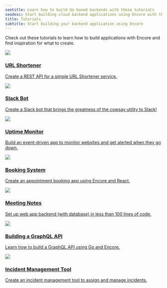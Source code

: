 ```yaml
---
seotitle: Learn how to build Go based backends with these tutorials
seodesc: Start building cloud backend applications using Encore with these tutorials. Create REST APIs, Slack bots, and more in just a few minutes.
title: Tutorials
subtitle: Start building your backend application using Encore
---
```


Check out these tutorials to learn how to build applications with Encore and find inspiration for what to create.

<div className="mt-6 grid grid-cols-2 gap-6 mobile:grid-cols-1 not-prose">
    <a className="block group relative no-brandient" href="/docs/tutorials/rest-api">
        <div className="absolute inset-0 bg-black dark:bg-white -z-10" />
        <div className="min-h-full border border-black dark:border-white bg-white dark:bg-black transition-transform duration-100 ease-in-out group-active:-translate-x-2 group-active:-translate-y-2 group-hover:-translate-x-2 group-hover:-translate-y-2 relative">
            <div className="flex-none">
                <img className="width-100% noshadow" src="/assets/tutorials/rest-api/cover.png" />
            </div>
            <div className="p-8 mobile:p-4">
                <h3 className="body-small">URL Shortener</h3>
                <p className="mt-2">Create a REST API for a simple URL Shortener service.</p>
            </div>
        </div>
    </a>
    <a className="block group relative no-brandient" href="/docs/tutorials/slack-bot">
        <div className="absolute inset-0 bg-black dark:bg-white -z-10" />
        <div className="min-h-full border border-black dark:border-white bg-white dark:bg-black transition-transform duration-100 ease-in-out group-active:-translate-x-2 group-active:-translate-y-2 group-hover:-translate-x-2 group-hover:-translate-y-2 relative">
            <div className="flex-none">
                <img className="width-100% noshadow" src="/assets/tutorials/slack-bot/cover.png" />
            </div>
            <div className="p-8 mobile:p-4">
                <h3 className="body-small">Slack Bot</h3>
                <p className="mt-2">Create a Slack bot that brings the greatness of the cowsay utility to Slack!</p>
            </div>
        </div>
    </a> 
    <a className="block group relative no-brandient" href="/docs/tutorials/uptime">
        <div className="absolute inset-0 bg-black dark:bg-white -z-10" />
        <div className="min-h-full border border-black dark:border-white bg-white dark:bg-black transition-transform duration-100 ease-in-out group-active:-translate-x-2 group-active:-translate-y-2 group-hover:-translate-x-2 group-hover:-translate-y-2 relative">
            <div className="flex-none">
                <img className="width-100% noshadow" src="/assets/tutorials/uptime/cover.png" />
            </div>
            <div className="p-8 mobile:p-4">
                <h3 className="body-small">Uptime Monitor</h3>
                <p className="mt-2">Build an event-driven app to monitor websites and get alerted when they go down.</p>
            </div>
        </div>
    </a>
    <a className="block group relative no-brandient" href="/docs/tutorials/booking-system">
        <div className="absolute inset-0 bg-black dark:bg-white -z-10" />
        <div className="min-h-full border border-black dark:border-white bg-white dark:bg-black transition-transform duration-100 ease-in-out group-active:-translate-x-2 group-active:-translate-y-2 group-hover:-translate-x-2 group-hover:-translate-y-2 relative">
            <div className="flex-none">
                <img className="width-100% noshadow" src="/assets/tutorials/booking-system/cover.png" />
            </div>
            <div className="p-8 mobile:p-4">
                <h3 className="body-small">Booking System</h3>
                <p className="mt-2">Create an appointment booking app using Encore and React.</p>
            </div>
        </div>
    </a>
    <a className="block group relative no-brandient" href="/docs/tutorials/meeting-notes">
        <div className="absolute inset-0 bg-black dark:bg-white -z-10" />
        <div className="min-h-full border border-black dark:border-white bg-white dark:bg-black transition-transform duration-100 ease-in-out group-active:-translate-x-2 group-active:-translate-y-2 group-hover:-translate-x-2 group-hover:-translate-y-2 relative">
            <div className="flex-none">
                <img className="width-100% noshadow" src="/assets/tutorials/meeting-notes/cover.png" />
            </div>
            <div className="p-8 mobile:p-4">
                <h3 className="body-small">Meeting Notes</h3>
                <p className="mt-2">Set up web app backend (with database) in less than 100 lines of code.</p>
            </div>
        </div>
    </a>
    <a className="block group relative no-brandient" href="/docs/tutorials/graphql">
        <div className="absolute inset-0 bg-black dark:bg-white -z-10" />
        <div className="min-h-full border border-black dark:border-white bg-white dark:bg-black transition-transform duration-100 ease-in-out group-active:-translate-x-2 group-active:-translate-y-2 group-hover:-translate-x-2 group-hover:-translate-y-2 relative">
            <div className="flex-none">
                <img className="width-100% noshadow" src="/assets/tutorials/graphql/cover.png" />
            </div>
            <div className="p-8 mobile:p-4">
                <h3 className="body-small">Building a GraphQL API</h3>
                <p className="mt-2">Learn how to build a GraphQL API using Go and Encore.</p>
            </div>
        </div>
    </a>
    <a className="block group relative no-brandient" href="/docs/tutorials/incident-management-tool">
        <div className="absolute inset-0 bg-black dark:bg-white -z-10" />
        <div className="min-h-full border border-black dark:border-white bg-white dark:bg-black transition-transform duration-100 ease-in-out group-active:-translate-x-2 group-active:-translate-y-2 group-hover:-translate-x-2 group-hover:-translate-y-2 relative">
            <div className="flex-none">
                <img className="width-100% noshadow" src="/assets/tutorials/incident/cover.png" />
            </div>
            <div className="p-8 mobile:p-4">
                <h3 className="body-small">Incident Management Tool</h3>
                <p className="mt-2">Create an incident management tool to assign and manage incidents.</p>
            </div>
        </div>
    </a>
</div>
